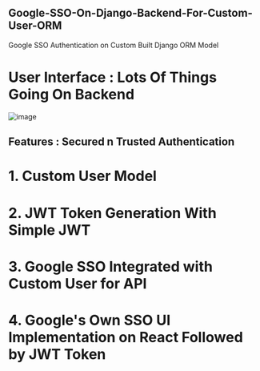 ## Google-SSO-On-Django-Backend-For-Custom-User-ORM
Google SSO Authentication on Custom Built Django ORM Model

# User Interface : Lots Of Things Going On Backend
![image](https://github.com/saumojit/Google-SSO-On-Django-Backend-For-Custom-User-ORM/assets/51822304/0b12effc-7e8d-4974-99a1-3f1c6afb999c)


## Features : Secured n Trusted Authentication
# 1. Custom User Model 
# 2. JWT Token Generation With Simple JWT
# 3. Google SSO Integrated with Custom User for API 
# 4. Google's Own SSO UI Implementation on React Followed by JWT Token 
